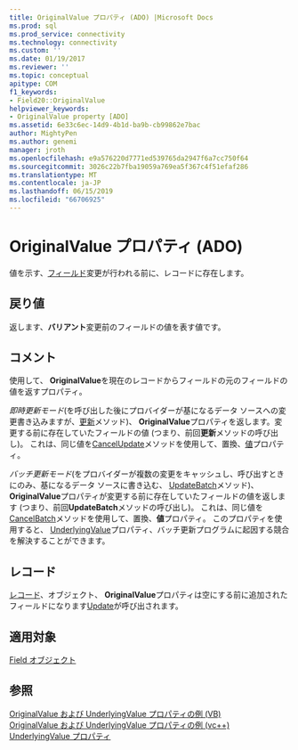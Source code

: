 ```yaml
---
title: OriginalValue プロパティ (ADO) |Microsoft Docs
ms.prod: sql
ms.prod_service: connectivity
ms.technology: connectivity
ms.custom: ''
ms.date: 01/19/2017
ms.reviewer: ''
ms.topic: conceptual
apitype: COM
f1_keywords:
- Field20::OriginalValue
helpviewer_keywords:
- OriginalValue property [ADO]
ms.assetid: 6e33c6ec-14d9-4b1d-ba9b-cb99862e7bac
author: MightyPen
ms.author: genemi
manager: jroth
ms.openlocfilehash: e9a576220d7771ed539765da2947f6a7cc750f64
ms.sourcegitcommit: 3026c22b7fba19059a769ea5f367c4f51efaf286
ms.translationtype: MT
ms.contentlocale: ja-JP
ms.lasthandoff: 06/15/2019
ms.locfileid: "66706925"
---
```

# <a name="originalvalue-property-ado"></a>OriginalValue プロパティ (ADO)
値を示す、[フィールド](../../../ado/reference/ado-api/field-object.md)変更が行われる前に、レコードに存在します。  
  
## <a name="return-value"></a>戻り値  
 返します、**バリアント**変更前のフィールドの値を表す値です。  
  
## <a name="remarks"></a>コメント  
 使用して、 **OriginalValue**を現在のレコードからフィールドの元のフィールドの値を返すプロパティ。  
  
 *即時更新モード*(を呼び出した後にプロバイダーが基になるデータ ソースへの変更書き込みますが、[更新](../../../ado/reference/ado-api/update-method.md)メソッド)、 **OriginalValue**プロパティを返します。変更する前に存在していたフィールドの値 (つまり、前回**更新**メソッドの呼び出し)。 これは、同じ値を[CancelUpdate](../../../ado/reference/ado-api/cancelupdate-method-ado.md)メソッドを使用して、置換、[値](../../../ado/reference/ado-api/value-property-ado.md)プロパティ。  
  
 *バッチ更新モード*(をプロバイダーが複数の変更をキャッシュし、呼び出すときにのみ、基になるデータ ソースに書き込む、 [UpdateBatch](../../../ado/reference/ado-api/updatebatch-method.md)メソッド)、 **OriginalValue**プロパティが変更する前に存在していたフィールドの値を返します (つまり、前回**UpdateBatch**メソッドの呼び出し)。 これは、同じ値を[CancelBatch](../../../ado/reference/ado-api/cancelbatch-method-ado.md)メソッドを使用して、置換、**値**プロパティ。 このプロパティを使用すると、 [UnderlyingValue](../../../ado/reference/ado-api/underlyingvalue-property.md)プロパティ、バッチ更新プログラムに起因する競合を解決することができます。  
  
## <a name="record"></a>レコード  
 [レコード](../../../ado/reference/ado-api/record-object-ado.md)、オブジェクト、 **OriginalValue**プロパティは空にする前に追加されたフィールドになります[Update](../../../ado/reference/ado-api/update-method.md)が呼び出されます。  
  
## <a name="applies-to"></a>適用対象  
 [Field オブジェクト](../../../ado/reference/ado-api/field-object.md)  
  
## <a name="see-also"></a>参照  
 [OriginalValue および UnderlyingValue プロパティの例 (VB)](../../../ado/reference/ado-api/originalvalue-and-underlyingvalue-properties-example-vb.md)   
 [OriginalValue および UnderlyingValue プロパティの例 (vc++)](../../../ado/reference/ado-api/originalvalue-and-underlyingvalue-properties-example-vc.md)   
 [UnderlyingValue プロパティ](../../../ado/reference/ado-api/underlyingvalue-property.md)
